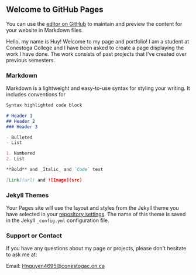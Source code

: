 ## Welcome to GitHub Pages

You can use the [editor on GitHub](https://github.com/TheHuyknd/TheHuyknd/edit/gh-pages/index.md) to maintain and preview the content for your website in Markdown files.

Hello, my name is Huy! Welcome to my page and portfolio! I am a student at Conestoga College and I have been asked to create a page displaying the work I have done. The work consists of past projects that I’ve created over previous semesters.

### Markdown

Markdown is a lightweight and easy-to-use syntax for styling your writing. It includes conventions for

```markdown
Syntax highlighted code block

# Header 1
## Header 2
### Header 3

- Bulleted
- List

1. Numbered
2. List

**Bold** and _Italic_ and `Code` text

[Link](url) and ![Image](src)
```

### Jekyll Themes

Your Pages site will use the layout and styles from the Jekyll theme you have selected in your [repository settings](https://github.com/TheHuyknd/TheHuyknd/settings/pages). The name of this theme is saved in the Jekyll `_config.yml` configuration file.

### Support or Contact

If you have any questions about my page or projects, please don't hesitate to ask me at:

Email: Hnguyen4695@conestogac.on.ca
